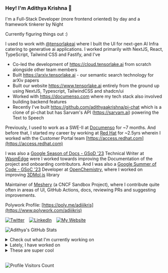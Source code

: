 ### Hey! I'm Adithya Krishna 👋
I'm a Full-Stack Developer (more frontend oriented) by day and a framework tinkerer by Night

Currently figuring things out :)

I used to work with [@tensorlakeai](https://www.tensorlake.ai) where I built the UI for next-gen AI Infra catering to generative ai applications. I worked primarily with NextJS, React, TypeScript, Tailwind CSS and Fastify, and I've

- Co-led the development of https://cloud.tensorlake.ai from scratch alongside other team members
- Built https://arxiv.tensorlake.ai - our semantic search technology for arXiv papers
- Built our website https://www.tensorlake.ai entirely from the ground up using NextJS, Typescript, TailwindCSS and shadcn/ui
- Worked with https://documenso.com where my tech stack also involved building backend features
- Recently I've built https://github.com/adithyaakrishna/pi-chat which is a clone of pi-chat but has Sarvam's API (https://sarvam.ai) powering the Text to Speech
  
Previously, I used to work as a SWE-II at [Documenso](https://documenso.com) for ~7 months. And before that, I started my career by working at [Red Hat](https://redhat.com) for ~2.5yrs wherein I worked with the Customer Portal team [https://access.redhat.com](https://access.redhat.com)

I was also a [Google Season of Docs - GSoD '23](https://developers.google.com/season-of-docs) Technical Writer at [WasmEdge](https://github.com/WasmEdge) were I worked towards improving the Documentation of the project and onboarding contributors. And I was also a [Google Summer of Code - GSoC '23](https://summerofcode.withgoogle.com/) Developer at [OpenChemistry](https://openchemistry.org), where I worked on improving [3DMol.js](https://github.com/3dmol/3Dmol.js) library

Maintainer of [Meshery](https://github.com/meshery) (a CNCF Sandbox Project), where I contribute quite often in areas of UI, GitHub Actions, docs, reviewing PRs and suggesting improvements.

Polywork Profile: [https://poly.me/adiiikris](https://www.polywork.com/adiiikris)

[![Twitter](https://img.shields.io/badge/-@adii_kris-%231DA1F2?style=for-the-badge&logo=twitter&logoColor=ffffff)](https:/twitter.adikris.in) &ensp;
[![LinkedIn](https://img.shields.io/badge/-Adithya%20Krishna-%230A67C3?style=for-the-badge&logo=linkedin&logoColor=ffffff)](https://linkedin.adikris.in/) &ensp;
[![My Website](https://img.shields.io/badge/-My%20Website-%230A67C3?style=for-the-badge)](https://adikris.in/)



![Adithya's GitHub Stats](https://github-readme-stats.vercel.app/api?username=adithyaakrishna&show_icons=true&hide_border=true&title_color=fff&icon_color=79ff97&text_color=9f9f9f&bg_color=151515)


<details>
  <summary>Check out what I'm currently working on</summary>
  
  - [nyayanidhi/website-v2](https://github.com/nyayanidhi/website-v2) -  (1 month ago)
  - [adithyaakrishna/swag](https://github.com/adithyaakrishna/swag) -  (1 month ago)
  - [BasedHardware/omi](https://github.com/BasedHardware/omi) - AI wearables. Put it on, speak, transcribe, automatically (3 months ago)
  - [antiwork/helper](https://github.com/antiwork/helper) - Help customers help themselves (3 months ago)
  - [hexclanlabs/mitda](https://github.com/hexclanlabs/mitda) -  (4 months ago)
</details>

<details>
  <summary>Lately, I have worked on</summary>
  
</details>

<details>
  <summary>These are super cool</summary>
  
  - [code-hike/codehike](https://github.com/code-hike/codehike) - Build rich content websites with Markdown and React (2 weeks ago)
  - [PolymathicAI/the_well](https://github.com/PolymathicAI/the_well) - A 15TB Collection of Physics Simulation Datasets (1 month ago)
  - [devflowinc/trieve](https://github.com/devflowinc/trieve) - All-in-one platform for search, recommendations, RAG, and analytics offered via API (1 month ago)
  - [whetstoneresearch/doppler](https://github.com/whetstoneresearch/doppler) - Core contracts for the Doppler Protocol (1 month ago)
  - [basecamp/omarchy](https://github.com/basecamp/omarchy) - Beautiful, Modern &amp; Opinionated Linux (1 month ago)
</details>

<br> 

![Profile Visitors Count](https://profile-counter.glitch.me/adithyaakrishna/count.svg)
